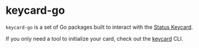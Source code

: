 # keycard-go

`keycard-go` is a set of Go packages built to interact with the [Status Keycard](https://github.com/status-im/status-keycard).

If you only need a tool to initialize your card, check out the [keycard](cmd/keycard) CLI.
